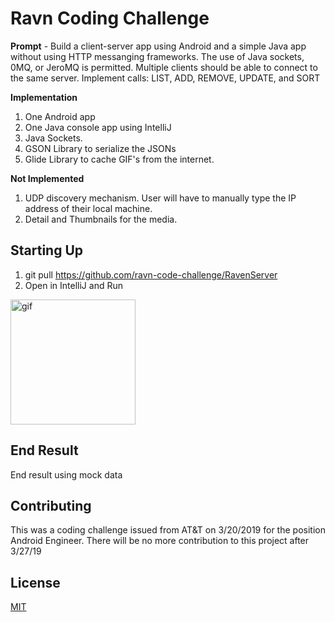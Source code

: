 # Ravn Coding Challenge

__Prompt__ - Build a client-server app using Android and a simple Java app
 without using HTTP messanging frameworks. The use of Java sockets, 0MQ, or 
 JeroMQ is permitted. Multiple clients should be able to connect to the same 
 server. Implement calls: LIST, ADD, REMOVE, UPDATE, and SORT

__Implementation__ 
1. One Android app
2. One Java console app using IntelliJ
3. Java Sockets. 
4. GSON Library to serialize the JSONs
5. Glide Library to cache GIF's from the internet.

__Not Implemented__ 
1. UDP discovery mechanism. User will have to manually type
the IP address of their local machine.
2. Detail and Thumbnails for the media.


## Starting Up

1. git pull https://github.com/ravn-code-challenge/RavenServer
2. Open in IntelliJ and Run

<img src="./readmeResources/StartUp.gf" alt="gif" height="200"/>

## End Result

End result using mock data

<!-- <img src="recorder.gif" alt="drawing" width="200"/> -->


## Contributing
This was a coding challenge issued from AT&T on 3/20/2019 for the position Android Engineer. There will be no more contribution to this project after 3/27/19

## License
[MIT](https://choosealicense.com/licenses/mit/)